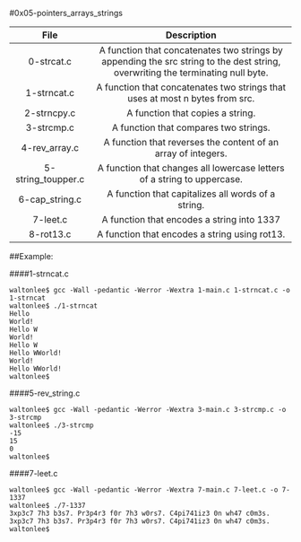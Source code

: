 #0x05-pointers_arrays_strings

|                  File                       |                     Description                     |
| :-----------------------------------------: |  :-----------------------------------------------:  |
|       0-strcat.c          |   A function that concatenates two strings by appending the src string to the dest string, overwriting the terminating null byte. |
|      1-strncat.c          |   A function that concatenates two strings that uses at most n bytes from src. |
|      2-strncpy.c          |   A function that copies a string.  |
|      3-strcmp.c           |   A function that compares two strings. |
|      4-rev_array.c        |   A function that reverses the content of an array of integers.  |
|      5-string_toupper.c   |   A function that changes all lowercase letters of a string to uppercase.  |
|      6-cap_string.c       |   A function that capitalizes all words of a string.  |
|      7-leet.c             |   A function that encodes a string into 1337  |
|      8-rot13.c            |   A function that encodes a string using rot13.  |

##Example:

####1-strncat.c
```
waltonlee$ gcc -Wall -pedantic -Werror -Wextra 1-main.c 1-strncat.c -o 1-strncat
waltonlee$ ./1-strncat 
Hello 
World!
Hello W
World!
Hello W
Hello WWorld!
World!
Hello WWorld!
waltonlee$ 
```
####5-rev_string.c
```
waltonlee$ gcc -Wall -pedantic -Werror -Wextra 3-main.c 3-strcmp.c -o 3-strcmp
waltonlee$ ./3-strcmp
-15
15
0
waltonlee$ 
```
####7-leet.c
```
waltonlee$ gcc -Wall -pedantic -Werror -Wextra 7-main.c 7-leet.c -o 7-1337
waltonlee$ ./7-1337
3xp3c7 7h3 b3s7. Pr3p4r3 f0r 7h3 w0rs7. C4pi741iz3 0n wh47 c0m3s.
3xp3c7 7h3 b3s7. Pr3p4r3 f0r 7h3 w0rs7. C4pi741iz3 0n wh47 c0m3s.
waltonlee$ 
